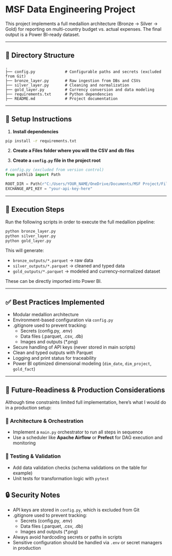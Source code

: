 # MSF Data Engineering Project

This project implements a full medallion architecture (Bronze → Silver → Gold) for reporting on multi-country budget vs. actual expenses. The final output is a Power BI-ready dataset.

---

## 📁 Directory Structure

```
.
├── config.py             # Configurable paths and secrets (excluded from Git)
├── bronze_layer.py       # Raw ingestion from DBs and CSVs
├── silver_layer.py       # Cleaning and normalization
├── gold_layer.py         # Currency conversion and data modeling
├── requirements.txt      # Python dependencies
├── README.md             # Project documentation
```

---

## 🔧 Setup Instructions

1. **Install dependencies**

```bash
pip install -r requirements.txt
```

2. **Create a Files folder where you will the CSV and db files**

3. **Create a `config.py` file in the project root**

```python
# config.py (excluded from version control)
from pathlib import Path

ROOT_DIR = Path(r"C:/Users/YOUR_NAME/OneDrive/Documents/MSF Project/Files")
EXCHANGE_API_KEY = "your-api-key-here"
```

---

## 🚀 Execution Steps

Run the following scripts in order to execute the full medallion pipeline:

```bash
python bronze_layer.py
python silver_layer.py
python gold_layer.py
```

This will generate:

- `bronze_outputs/*.parquet` → raw data
- `silver_outputs/*.parquet` → cleaned and typed data
- `gold_outputs/*.parquet` → modeled and currency-normalized dataset

These can be directly imported into Power BI.

---

## ✅ Best Practices Implemented

- Modular medallion architecture
- Environment-based configuration via `config.py`
- .gitignore used to prevent tracking:
  - Secrets (config.py, .env)
  - Data files (.parquet, .csv, .db)
  - Images and outputs (*.png)
- Secure handling of API keys (never stored in main scripts)
- Clean and typed outputs with Parquet
- Logging and print status for traceability
- Power BI optimized dimensional modeling (`dim_date`, `dim_project`, `gold_fact`)
---

## 🔭 Future-Readiness & Production Considerations

Although time constraints limited full implementation, here’s what I would do in a production setup:

### 🧱 Architecture & Orchestration
- Implement a `main.py` orchestrator to run all steps in sequence
- Use a scheduler like **Apache Airflow** or **Prefect** for DAG execution and monitoring

### 🧪 Testing & Validation
- Add data validation checks (schema validations on the table for example)
- Unit tests for transformation logic with `pytest`

## 🔒 Security Notes

- API keys are stored in `config.py`, which is excluded from Git
- .gitignore used to prevent tracking:
  - Secrets (config.py, .env)
  - Data files (.parquet, .csv, .db)
  - Images and outputs (*.png)
- Always avoid hardcoding secrets or paths in scripts
- Sensitive configuration should be handled via `.env` or secret managers in production
